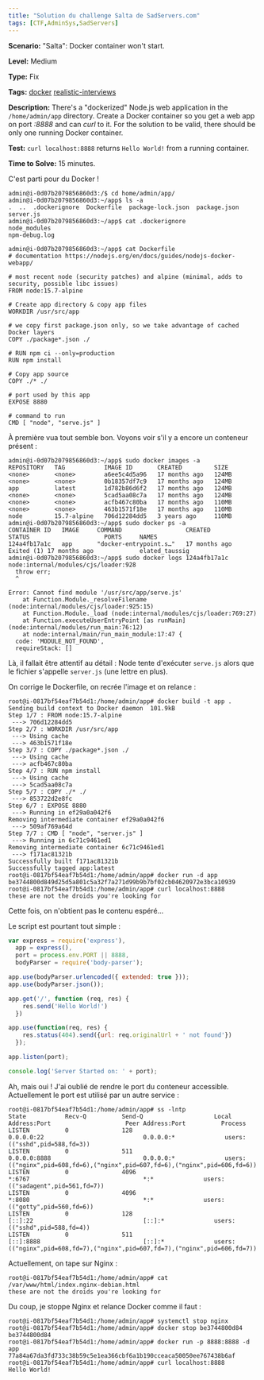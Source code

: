 ```yaml
---
title: "Solution du challenge Salta de SadServers.com"
tags: [CTF,AdminSys,SadServers]
---
```


**Scenario:** "Salta": Docker container won't start.

**Level:** Medium

**Type:** Fix

**Tags:** [docker](https://sadservers.com/tag/docker)   [realistic-interviews](https://sadservers.com/tag/realistic-interviews)  

**Description:** There's a "dockerized" Node.js web application in the `/home/admin/app` directory. Create a Docker container so you get a web app on port *:8888* and can *curl* to it. For the solution to be valid, there should be only one running Docker container.

**Test:** `curl localhost:8888` returns `Hello World!` from a running container.

**Time to Solve:** 15 minutes.

C'est parti pour du Docker !

```console
admin@i-0d07b2079856860d3:/$ cd home/admin/app/
admin@i-0d07b2079856860d3:~/app$ ls -a
.  ..  .dockerignore  Dockerfile  package-lock.json  package.json  server.js
admin@i-0d07b2079856860d3:~/app$ cat .dockerignore 
node_modules
npm-debug.log

admin@i-0d07b2079856860d3:~/app$ cat Dockerfile 
# documentation https://nodejs.org/en/docs/guides/nodejs-docker-webapp/

# most recent node (security patches) and alpine (minimal, adds to security, possible libc issues)
FROM node:15.7-alpine 

# Create app directory & copy app files
WORKDIR /usr/src/app

# we copy first package.json only, so we take advantage of cached Docker layers
COPY ./package*.json ./

# RUN npm ci --only=production
RUN npm install

# Copy app source
COPY ./* ./

# port used by this app
EXPOSE 8880

# command to run
CMD [ "node", "serve.js" ]
```

À première vua tout semble bon. Voyons voir s'il y a encore un conteneur présent :

```console
admin@i-0d07b2079856860d3:~/app$ sudo docker images -a
REPOSITORY   TAG           IMAGE ID       CREATED         SIZE
<none>       <none>        a6ee5c4d5a96   17 months ago   124MB
<none>       <none>        0b18357df7c9   17 months ago   124MB
app          latest        1d782b86d6f2   17 months ago   124MB
<none>       <none>        5cad5aa08c7a   17 months ago   124MB
<none>       <none>        acfb467c80ba   17 months ago   110MB
<none>       <none>        463b1571f18e   17 months ago   110MB
node         15.7-alpine   706d12284dd5   3 years ago     110MB
admin@i-0d07b2079856860d3:~/app$ sudo docker ps -a
CONTAINER ID   IMAGE     COMMAND                  CREATED         STATUS                     PORTS     NAMES
124a4fb17a1c   app       "docker-entrypoint.s…"   17 months ago   Exited (1) 17 months ago             elated_taussig
admin@i-0d07b2079856860d3:~/app$ sudo docker logs 124a4fb17a1c
node:internal/modules/cjs/loader:928
  throw err;
  ^

Error: Cannot find module '/usr/src/app/serve.js'
    at Function.Module._resolveFilename (node:internal/modules/cjs/loader:925:15)
    at Function.Module._load (node:internal/modules/cjs/loader:769:27)
    at Function.executeUserEntryPoint [as runMain] (node:internal/modules/run_main:76:12)
    at node:internal/main/run_main_module:17:47 {
  code: 'MODULE_NOT_FOUND',
  requireStack: []
```

Là, il fallait être attentif au détail : Node tente d'exécuter `serve.js` alors que le fichier s'appelle `server.js` (une lettre en plus). 

On corrige le Dockerfile, on recrée l'image et on relance :

```console
root@i-0817bf54eaf7b54d1:/home/admin/app# docker build -t app .
Sending build context to Docker daemon  101.9kB
Step 1/7 : FROM node:15.7-alpine
 ---> 706d12284dd5
Step 2/7 : WORKDIR /usr/src/app
 ---> Using cache
 ---> 463b1571f18e
Step 3/7 : COPY ./package*.json ./
 ---> Using cache
 ---> acfb467c80ba
Step 4/7 : RUN npm install
 ---> Using cache
 ---> 5cad5aa08c7a
Step 5/7 : COPY ./* ./
 ---> 853722d2e8fc
Step 6/7 : EXPOSE 8880
 ---> Running in ef29a0a042f6
Removing intermediate container ef29a0a042f6
 ---> 509af769a64d
Step 7/7 : CMD [ "node", "server.js" ]
 ---> Running in 6c71c9461ed1
Removing intermediate container 6c71c9461ed1
 ---> f171ac81321b
Successfully built f171ac81321b
Successfully tagged app:latest
root@i-0817bf54eaf7b54d1:/home/admin/app# docker run -d app
be3744800d849d25d5a801c5a32f7a271d99b9b7bf02cb04620972e3bca10939
root@i-0817bf54eaf7b54d1:/home/admin/app# curl localhost:8888
these are not the droids you're looking for
```

Cette fois, on n'obtient pas le contenu espéré...

Le script est pourtant tout simple :

```js
var express = require('express'),
  app = express(),
  port = process.env.PORT || 8888,
  bodyParser = require('body-parser');

app.use(bodyParser.urlencoded({ extended: true }));
app.use(bodyParser.json());

app.get('/', function (req, res) {
    res.send('Hello World!')
  })

app.use(function(req, res) {
    res.status(404).send({url: req.originalUrl + ' not found'})
  });

app.listen(port);

console.log('Server Started on: ' + port);
```

Ah, mais oui ! J'ai oublié de rendre le port du conteneur accessible. Actuellement le port est utilisé par un autre service :

```console
root@i-0817bf54eaf7b54d1:/home/admin/app# ss -lntp
State           Recv-Q          Send-Q                    Local Address:Port                     Peer Address:Port          Process                                                                                
LISTEN          0               128                             0.0.0.0:22                            0.0.0.0:*              users:(("sshd",pid=588,fd=3))                                                         
LISTEN          0               511                             0.0.0.0:8888                          0.0.0.0:*              users:(("nginx",pid=608,fd=6),("nginx",pid=607,fd=6),("nginx",pid=606,fd=6))          
LISTEN          0               4096                                  *:6767                                *:*              users:(("sadagent",pid=561,fd=7))                                                     
LISTEN          0               4096                                  *:8080                                *:*              users:(("gotty",pid=560,fd=6))                                                        
LISTEN          0               128                                [::]:22                               [::]:*              users:(("sshd",pid=588,fd=4))                                                         
LISTEN          0               511                                [::]:8888                             [::]:*              users:(("nginx",pid=608,fd=7),("nginx",pid=607,fd=7),("nginx",pid=606,fd=7))
```

Actuellement, on tape sur Nginx :

```console
root@i-0817bf54eaf7b54d1:/home/admin/app# cat /var/www/html/index.nginx-debian.html 
these are not the droids you're looking for
```

Du coup, je stoppe Nginx et relance Docker comme il faut :

```console
root@i-0817bf54eaf7b54d1:/home/admin/app# systemctl stop nginx
root@i-0817bf54eaf7b54d1:/home/admin/app# docker stop be3744800d84
be3744800d84
root@i-0817bf54eaf7b54d1:/home/admin/app# docker run -p 8888:8888 -d app
77a84a67da3fd733c38b59c5e1ea366cbf6a1b190cceaca50050ee767438b6af
root@i-0817bf54eaf7b54d1:/home/admin/app# curl localhost:8888
Hello World!
```
